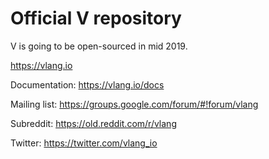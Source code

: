 # Official V repository

V is going to be open-sourced in mid 2019.

https://vlang.io

Documentation:
https://vlang.io/docs


Mailing list:
https://groups.google.com/forum/#!forum/vlang

Subreddit:
https://old.reddit.com/r/vlang

Twitter:
https://twitter.com/vlang_io

